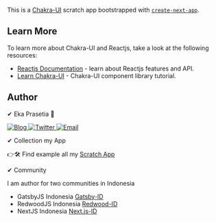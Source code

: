 This is a [Chakra-UI](https://chakra-ui.com/) scratch app bootstrapped with [`create-next-app`](https://github.com/vercel/next.js/tree/canary/packages/create-next-app).

## Learn More

To learn more about Chakra-UI and Reactjs, take a look at the following resources:

- [Reactjs Documentation](https://reactjs.org/) - learn about Reactjs features and API.
- [Learn Chakra-UI](https://chakra-ui.com/) - Chakra-UI component library tutorial.

## Author

✔ Eka Prasetia 🤵

<a href="https://www.ekaprasetia.com/">
  <img src="https://img.shields.io/badge/Writer-Blog-orange" alt="Blog" />
</a>

<a href="https://twitter.com/dannyeka">
  <img src="https://img.shields.io/badge/Tweet-Twitter-blue" alt="Twitter" />
</a>

<a href="mailto:ekaone3033@gmail.com">
  <img src="https://img.shields.io/badge/Email-ekaone3033@gmail.com-yellow" alt="Email" />
</a>

✔ Collection my App

👉🛠 Find example all my [Scratch App](https://github.com/ekaone)

✔ Community

I am author for two communities in Indonesia

- GatsbyJS Indonesia [Gatsby-ID](https://gatsbyjs.id)
- RedwoodJS Indonesia [Redwood-ID](https://redwoodjs.id)
- NextJS Indonesia [Next.js-ID](https://github.com/NextJS-Indonesia)

